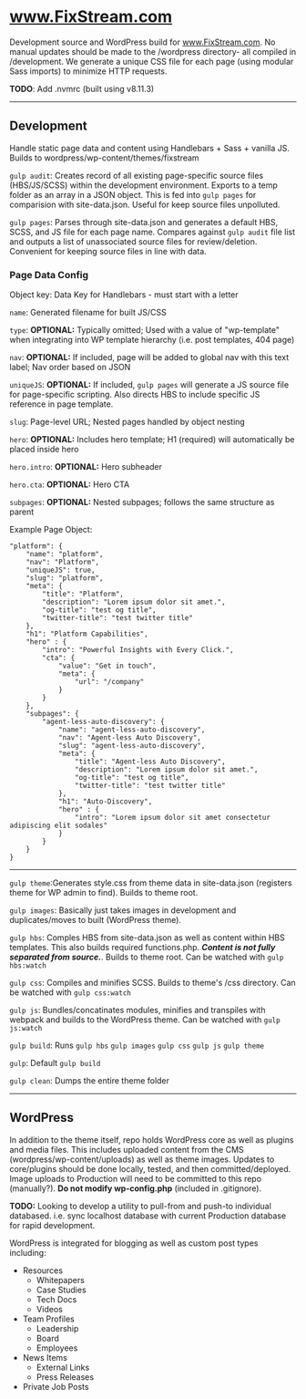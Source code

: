 # www.FixStream.com
Development source and WordPress build for www.FixStream.com. No manual updates should be made to the /wordpress directory- all compiled in /development. We generate a unique CSS file for each page (using modular Sass imports) to minimize HTTP requests.

**TODO**: Add .nvmrc (built using v8.11.3)

---

## Development
Handle static page data and content using Handlebars + Sass + vanilla JS. Builds to wordpress/wp-content/themes/fixstream

`gulp audit`: Creates record of all existing page-specific source files (HBS/JS/SCSS) within the development environment. Exports to a temp folder as an array in a JSON object. This is fed into `gulp pages` for comparision with site-data.json. Useful for keep source files unpolluted.

`gulp pages`: Parses through site-data.json and generates a default HBS, SCSS, and JS file for each page name. Compares against `gulp audit` file list and outputs a list of unassociated source files for review/deletion. Convenient for keeping source files in line with data.

### Page Data Config
Object key: Data Key for Handlebars - must start with a letter

`name`: Generated filename for built JS/CSS

`type`: **OPTIONAL:** Typically omitted; Used with a value of "wp-template" when integrating into WP template hierarchy (i.e. post templates, 404 page)

`nav`: **OPTIONAL:** If included, page will be added to global nav with this text label; Nav order based on JSON

`uniqueJS`: **OPTIONAL:** If included, `gulp pages` will generate a JS source file for page-specific scripting. Also directs HBS to include specific JS reference in page template.

`slug`: Page-level URL; Nested pages handled by object nesting

`hero`: **OPTIONAL:** Includes hero template; H1 (required) will automatically be placed inside hero

`hero.intro`: **OPTIONAL:** Hero subheader

`hero.cta`: **OPTIONAL:** Hero CTA

`subpages`: **OPTIONAL:** Nested subpages; follows the same structure as parent

Example Page Object:
```
"platform": {
	"name": "platform",
	"nav": "Platform",
	"uniqueJS": true,
	"slug": "platform",
	"meta": {
		"title": "Platform",
		"description": "Lorem ipsum dolor sit amet.",
		"og-title": "test og title",
		"twitter-title": "test twitter title"
	},
	"h1": "Platform Capabilities",
	"hero" : {
		"intro": "Powerful Insights with Every Click.",
		"cta": {
			"value": "Get in touch",
			"meta": {
				"url": "/company"
			}
		}
	},
	"subpages": {
		"agent-less-auto-discovery": {
			"name": "agent-less-auto-discovery",
			"nav": "Agent-less Auto Discovery",
			"slug": "agent-less-auto-discovery",
			"meta": {
				"title": "Agent-less Auto Discovery",
				"description": "Lorem ipsum dolor sit amet.",
				"og-title": "test og title",
				"twitter-title": "test twitter title"
			},
			"h1": "Auto-Discovery",
			"hero" : {
				"intro": "Lorem ipsum dolor sit amet consectetur adipiscing elit sodales"
			}
		}
	}
}
```

---


`gulp theme`:Generates style.css from theme data in site-data.json (registers theme for WP admin to find). Builds to theme root.

`gulp images`: Basically just takes images in development and duplicates/moves to built (WordPress theme).


`gulp hbs`: Comples HBS from site-data.json as well as content within HBS templates. This also builds required functions.php. **_Content is not fully separated from source._**. Builds to theme root. Can be watched with `gulp hbs:watch`


`gulp css`: Compiles and minifies SCSS. Builds to theme's /css directory. Can be watched with `gulp css:watch`


`gulp js`: Bundles/concatinates modules, minifies and transpiles with webpack and builds to the WordPress theme. Can be watched with `gulp js:watch`


`gulp build`: Runs `gulp hbs` `gulp images` `gulp css` `gulp js` `gulp theme`


`gulp`: Default `gulp build`


`gulp clean`: Dumps the entire theme folder

---

## WordPress
In addition to the theme itself, repo holds WordPress core as well as plugins and media files. This includes uploaded content from the CMS (wordpress/wp-content/uploads) as well as theme images. Updates to core/plugins should be done locally, tested, and then committed/deployed. Image uploads to Production will need to be committed to this repo (manually?). **Do not modify wp-config.php** (included in .gitignore).

**TODO:** Looking to develop a utility to pull-from and push-to individual databased. i.e. sync localhost database with current Production database for rapid development.


WordPress is integrated for blogging as well as custom post types including:
* Resources
	* Whitepapers
	* Case Studies
	* Tech Docs
	* Videos
* Team Profiles
	* Leadership
	* Board
	* Employees
* News Items
	* External Links
	* Press Releases
* Private Job Posts